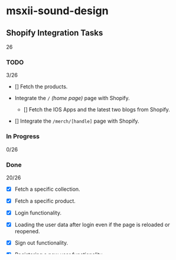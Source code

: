 # msxii-sound-design

## Shopify Integration Tasks

26

### TODO

3/26

- [] Fetch the products.

- Integrate the `/` _(home page)_ page with Shopify.
  - [] Fetch the IOS Apps and the latest two blogs from Shopify.

- [] Integrate the `/merch/[handle]` page with Shopify.

### In Progress

0/26

### Done

20/26

- [x] Fetch a specific collection.
- [x] Fetch a specific product.

- [x] Login functionality.
- [x] Loading the user data after login even if the page is reloaded or reopened.
- [x] Sign out functionality.
- [x] Registering a new user functionality.

- [x] Fetch the products collection.
- [x] Fetch the collection types (handles).

- Integrate the `/collections` page with Shopify.
  - [x] The filtering by handles.
  - [x] The filtering the collections products by the title through the search bar.

- [x] Integrate the `/products/[handle]` page with Shopify.
- [x] Integrate the `/merch` page with Shopify.

- [x] Integrate the `/blue-label` page with Shopify.

- [x] Integrate the `/blog` page with Shopify.
  - [x] Integrate the pagination functionality with Shopify _(backend endpoints is being tested)_.
- [x] Integrate the `/blog/[handle]` page with Shopify.

- Integrate the cart functionality:
  - [x] Create.
  - [x] Update.
  - [x] Delete.
  - [x] Get all the data even if the user reloaded the page again.
  - [x] the ability to proceed to checkout & to not open the cart on the first page load bug fix.

### Can't be done

2/26

- (The IOS apps data is not stored as a product data on Shopify, needs more research and debugging)
  - [|] Integrate the `/ios-apps` page with Shopify.
  - [|] Integrate the `/ios-apps/[handle]` page with Shopify.

## Dashboard

### `TabsBox`

How to update the tabs names?

### `Slider`

How to update the slides?

### `Grid`

How to update the grid styles (grid-template-column, grid-template-row)?
